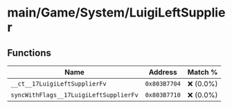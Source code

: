 # main/Game/System/LuigiLeftSupplier

## Functions

| Name | Address | Match % |
|------|---------|---------|
| `__ct__17LuigiLeftSupplierFv` | `0x803B7704` | :x: (0.0%) |
| `syncWithFlags__17LuigiLeftSupplierFv` | `0x803B7710` | :x: (0.0%) |